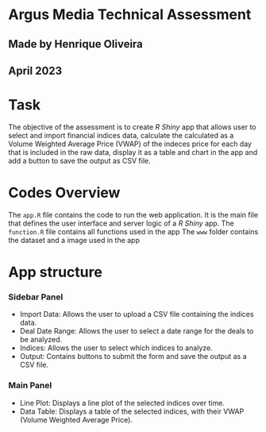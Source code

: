 # Argus Media Technical Assessment
## Made by Henrique Oliveira
## April 2023

# Task
The objective of the assessment is to create *R Shiny* app that allows user to select and import financial indices data, calculate the calculated as a Volume Weighted Average Price (VWAP) of the indeces price for each day that is included in the raw data, display it as a table and chart in the app and add a button to save the output as CSV file.

# Codes Overview

The `app.R` file contains the code to run the web application. It is the main file that defines the user interface and server logic of a *R Shiny* app.
The `function.R` file contains all functions used in the app
The `www` folder contains the dataset and a image used in the app 

# App structure

### Sidebar Panel
* Import Data: Allows the user to upload a CSV file containing the indices data.
* Deal Date Range: Allows the user to select a date range for the deals to be analyzed.
* Indices: Allows the user to select which indices to analyze.
* Output: Contains buttons to submit the form and save the output as a CSV file.

### Main Panel
* Line Plot: Displays a line plot of the selected indices over time.
* Data Table: Displays a table of the selected indices, with their VWAP (Volume Weighted Average Price).
